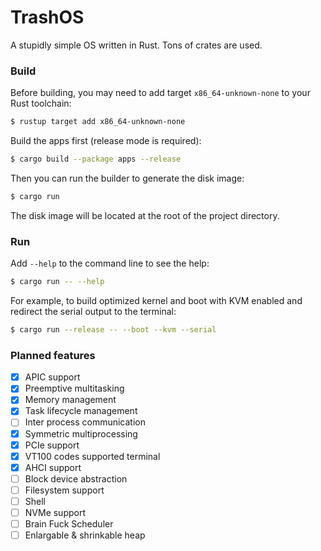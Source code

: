# TrashOS

A stupidly simple OS written in Rust. Tons of crates are used.

### Build

Before building, you may need to add target `x86_64-unknown-none` to your Rust toolchain:

```bash
$ rustup target add x86_64-unknown-none
```

Build the apps first (release mode is required):

```bash
$ cargo build --package apps --release
```

Then you can run the builder to generate the disk image:

```bash
$ cargo run
```

The disk image will be located at the root of the project directory.

### Run

Add `--help` to the command line to see the help:

```bash
$ cargo run -- --help
```

For example, to build optimized kernel and boot with KVM enabled and redirect the serial output to the terminal:

```bash
$ cargo run --release -- --boot --kvm --serial
```

### Planned features

- [x] APIC support
- [x] Preemptive multitasking
- [x] Memory management
- [x] Task lifecycle management
- [ ] Inter process communication
- [x] Symmetric multiprocessing
- [x] PCIe support
- [x] VT100 codes supported terminal
- [x] AHCI support
- [ ] Block device abstraction
- [ ] Filesystem support
- [ ] Shell
- [ ] NVMe support
- [ ] Brain Fuck Scheduler
- [ ] Enlargable & shrinkable heap
